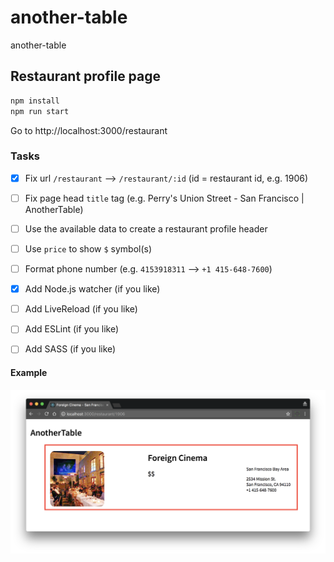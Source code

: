 # another-table

another-table

## Restaurant profile page

```bash
npm install
npm run start
```

Go to http://localhost:3000/restaurant

### Tasks

- [X] Fix url `/restaurant` --> `/restaurant/:id` (id = restaurant id, e.g. 1906)

- [ ] Fix page head `title` tag (e.g. Perry's Union Street - San Francisco | AnotherTable)

- [ ] Use the available data to create a restaurant profile header

- [ ] Use `price` to show `$` symbol(s)

- [ ] Format phone number (e.g. `4153918311` --> `+1 415-648-7600`)

- [X] Add Node.js watcher (if you like)

- [ ] Add LiveReload (if you like)

- [ ] Add ESLint (if you like)

- [ ] Add SASS (if you like)

#### Example

![restaurant profile header](restaurant-profile-header.png "restaurant profile header")
